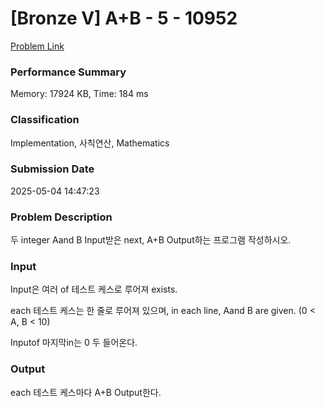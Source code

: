 <!-- Official English translation (US) — human-reviewed -->
<!-- Original: README.md -->
<!-- Translation generated: 2025-10-26 16:46:49 UTC -->

# [Bronze V] A+B - 5 - 10952 

[Problem Link](https://www.acmicpc.net/problem/10952) 

### Performance Summary

Memory: 17924 KB, Time: 184 ms

### Classification

Implementation, 사칙연산, Mathematics

### Submission Date

2025-05-04 14:47:23

### Problem Description

<p>두 integer Aand B Input받은 next, A+B Output하는 프로그램 작성하시오.</p>

### Input 

 <p>Input은 여러 of 테스트 케스로 루어져 exists.</p>

<p>each 테스트 케스는 한 줄로 루어져 있으며, in each line, Aand B are given. (0 < A, B < 10)</p>

<p>Inputof 마지막in는 0 두  들어온다.</p>

### Output 

 <p>each 테스트 케스마다 A+B Output한다.</p>

